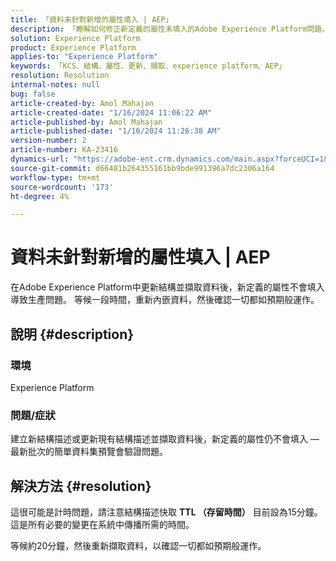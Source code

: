 ```yaml
---
title: 「資料未針對新增的屬性填入 | AEP」
description: 「瞭解如何修正新定義的屬性未填入的Adobe Experience Platform問題。 等待並重新內嵌資料。」
solution: Experience Platform
product: Experience Platform
applies-to: "Experience Platform"
keywords: 「KCS、結構、屬性、更新、擷取、experience platform、AEP」
resolution: Resolution
internal-notes: null
bug: false
article-created-by: Amol Mahajan
article-created-date: "1/16/2024 11:06:22 AM"
article-published-by: Amol Mahajan
article-published-date: "1/16/2024 11:26:38 AM"
version-number: 2
article-number: KA-23416
dynamics-url: "https://adobe-ent.crm.dynamics.com/main.aspx?forceUCI=1&pagetype=entityrecord&etn=knowledgearticle&id=a1349644-5fb4-ee11-a569-6045bd006079"
source-git-commit: d66481b264355161bb9bde991396a7dc2306a164
workflow-type: tm+mt
source-wordcount: '173'
ht-degree: 4%

---
```


# 資料未針對新增的屬性填入 | AEP


在Adobe Experience Platform中更新結構並擷取資料後，新定義的屬性不會填入導致生產問題。 等候一段時間，重新內嵌資料，然後確認一切都如預期般運作。

## 說明 {#description}


### <b>環境</b>

Experience Platform



### <b>問題/症狀</b>

建立新結構描述或更新現有結構描述並擷取資料後，新定義的屬性仍不會填入 — 最新批次的簡單資料集預覽會驗證問題。


## 解決方法 {#resolution}


這很可能是計時問題，請注意結構描述快取 <b>TTL （存留時間）</b> 目前設為15分鐘。 這是所有必要的變更在系統中傳播所需的時間。

等候約20分鐘，然後重新擷取資料，以確認一切都如預期般運作。
